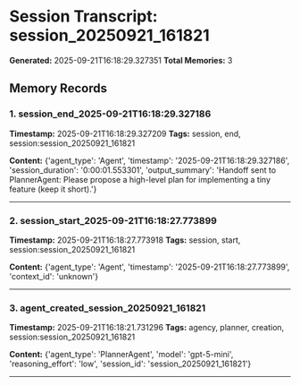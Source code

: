 # Session Transcript: session_20250921_161821

**Generated:** 2025-09-21T16:18:29.327351
**Total Memories:** 3

## Memory Records

### 1. session_end_2025-09-21T16:18:29.327186

**Timestamp:** 2025-09-21T16:18:29.327209
**Tags:** session, end, session:session_20250921_161821

**Content:** {'agent_type': 'Agent', 'timestamp': '2025-09-21T16:18:29.327186', 'session_duration': '0:00:01.553301', 'output_summary': 'Handoff sent to PlannerAgent: Please propose a high-level plan for implementing a tiny feature (keep it short).'}

---

### 2. session_start_2025-09-21T16:18:27.773899

**Timestamp:** 2025-09-21T16:18:27.773918
**Tags:** session, start, session:session_20250921_161821

**Content:** {'agent_type': 'Agent', 'timestamp': '2025-09-21T16:18:27.773899', 'context_id': 'unknown'}

---

### 3. agent_created_session_20250921_161821

**Timestamp:** 2025-09-21T16:18:21.731296
**Tags:** agency, planner, creation, session:session_20250921_161821

**Content:** {'agent_type': 'PlannerAgent', 'model': 'gpt-5-mini', 'reasoning_effort': 'low', 'session_id': 'session_20250921_161821'}

---

